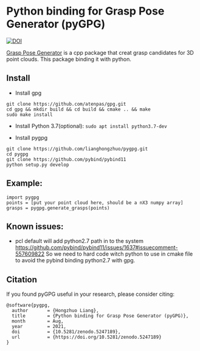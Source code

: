 # Python binding for Grasp Pose Generator (pyGPG)
[![DOI](https://zenodo.org/badge/399418729.svg)](https://zenodo.org/badge/latestdoi/399418729)

[Grasp Pose Generator](https://github.com/atenpas/gpg.git) is a cpp package that creat grasp candidates for 3D point clouds.
This package binding it with python.

## Install
- Install gpg
```
git clone https://github.com/atenpas/gpg.git
cd gpg && mkdir build && cd build && cmake .. && make
sudo make install
```
- Install Python 3.7(optional):
`sudo apt install python3.7-dev`

- Install pygpg
```
git clone https://github.com/lianghongzhuo/pygpg.git
cd pygpg
git clone https://github.com/pybind/pybind11
python setup.py develop
```

## Example:
```
import pygpg
points = [put your point cloud here, should be a nX3 numpy array]
grasps = pygpg.generate_grasps(points)
```

## Known issues:
- pcl default will add python2.7 path in to the system https://github.com/pybind/pybind11/issues/1637#issuecomment-557609822
  So we need to hard code witch python to use in cmake file to avoid the pybind binding python2.7 with gpg.

## Citation
If you found pyGPG useful in your research, please consider citing:
```
@software{pygpg,
  author       = {Hongzhuo Liang},
  title        = {Python binding for Grasp Pose Generator (pyGPG)},
  month        = Aug,
  year         = 2021,
  doi          = {10.5281/zenodo.5247189},
  url          = {https://doi.org/10.5281/zenodo.5247189}
}
```
